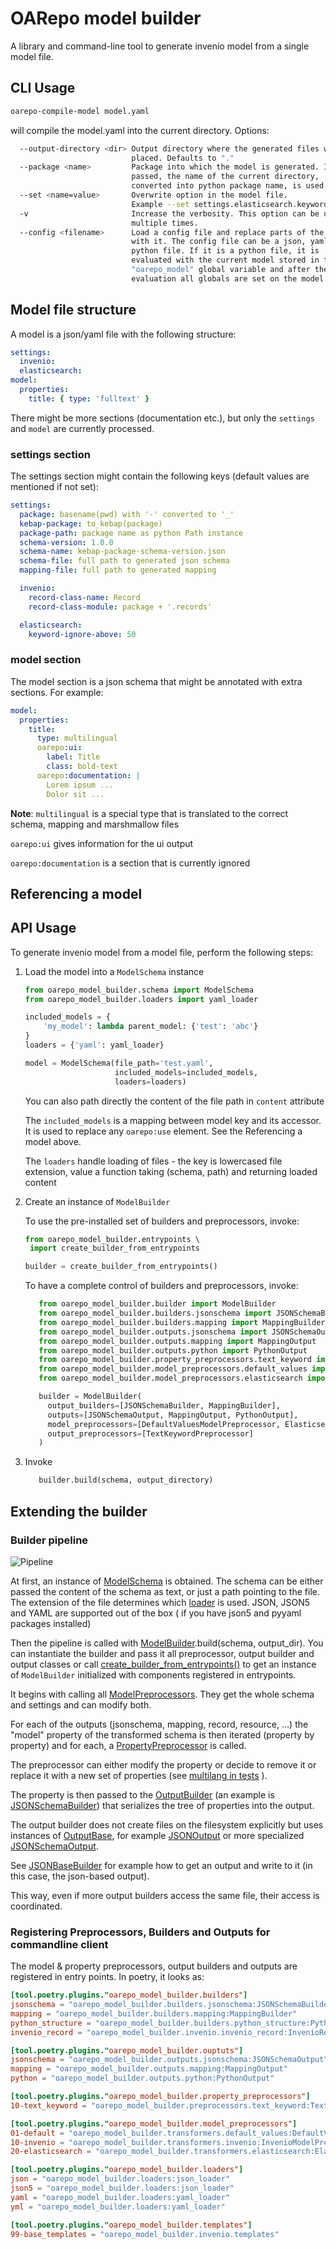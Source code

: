 # OARepo model builder

A library and command-line tool to generate invenio model from a single model file.

## CLI Usage

```bash
oarepo-compile-model model.yaml
```

will compile the model.yaml into the current directory. Options:

```bash
  --output-directory <dir> Output directory where the generated files will be
                           placed. Defaults to "."
  --package <name>         Package into which the model is generated. If not
                           passed, the name of the current directory,
                           converted into python package name, is used.
  --set <name=value>       Overwrite option in the model file. 
                           Example --set settings.elasticsearch.keyword-ignore-above=20
  -v                       Increase the verbosity. This option can be used
                           multiple times.
  --config <filename>      Load a config file and replace parts of the model
                           with it. The config file can be a json, yaml or a
                           python file. If it is a python file, it is
                           evaluated with the current model stored in the
                           "oarepo_model" global variable and after the
                           evaluation all globals are set on the model.
```

## Model file structure

A model is a json/yaml file with the following structure:

```yaml
settings:
  invenio:
  elasticsearch:
model:
  properties:
    title: { type: 'fulltext' }
```

There might be more sections (documentation etc.), but only
the ``settings`` and ``model`` are currently processed.

### settings section

The settings section might contain the following keys
(default values are mentioned if not set):

```yaml
settings:
  package: basename(pwd) with '-' converted to '_'
  kebap-package: to_kebap(package)
  package-path: package name as python Path instance
  schema-version: 1.0.0  
  schema-name: kebap-package-schema-version.json
  schema-file: full path to generated json schema
  mapping-file: full path to generated mapping

  invenio:
    record-class-name: Record
    record-class-module: package + '.records'

  elasticsearch:
    keyword-ignore-above: 50
```

### model section

The model section is a json schema that might be annotated
with extra sections. For example:

```yaml
model:
  properties:
    title:
      type: multilingual
      oarepo:ui: 
        label: Title
        class: bold-text
      oarepo:documentation: |
        Lorem ipsum ...
        Dolor sit ...
```

**Note**: ``multilingual`` is a special type that is translated
to the correct schema, mapping and marshmallow files

``oarepo:ui`` gives information for the ui output

``oarepo:documentation`` is a section that is currently ignored

## Referencing a model

## API Usage

To generate invenio model from a model file, perform the following steps:

1. Load the model into a ``ModelSchema`` instance
    ```python
    from oarepo_model_builder.schema import ModelSchema
    from oarepo_model_builder.loaders import yaml_loader
   
    included_models = {
        'my_model': lambda parent_model: {'test': 'abc'} 
    }
    loaders = {'yaml': yaml_loader}
   
    model = ModelSchema(file_path='test.yaml', 
                        included_models=included_models, 
                        loaders=loaders)
    ```

   You can also path directly the content of the file path
   in ``content`` attribute

   The ``included_models`` is a mapping between model key and
   its accessor. It is used to replace any ``oarepo:use`` element. See the Referencing a model above. 

   The ``loaders`` handle loading of files - the key is lowercased file extension,
   value a function taking (schema, path) and returning loaded content


2. Create an instance of ``ModelBuilder``

   To use the pre-installed set of builders and preprocessors,
   invoke:

   ```python
   from oarepo_model_builder.entrypoints \ 
    import create_builder_from_entrypoints
   
   builder = create_builder_from_entrypoints()
   ```

   To have a complete control of builders and preprocessors, invoke:
   
   ```python
      from oarepo_model_builder.builder import ModelBuilder
      from oarepo_model_builder.builders.jsonschema import JSONSchemaBuilder
      from oarepo_model_builder.builders.mapping import MappingBuilder
      from oarepo_model_builder.outputs.jsonschema import JSONSchemaOutput
      from oarepo_model_builder.outputs.mapping import MappingOutput
      from oarepo_model_builder.outputs.python import PythonOutput
      from oarepo_model_builder.property_preprocessors.text_keyword import TextKeywordPreprocessor
      from oarepo_model_builder.model_preprocessors.default_values import DefaultValuesModelPreprocessor
      from oarepo_model_builder.model_preprocessors.elasticsearch import ElasticsearchModelPreprocessor

      builder = ModelBuilder(
        output_builders=[JSONSchemaBuilder, MappingBuilder],
        outputs=[JSONSchemaOutput, MappingOutput, PythonOutput],
        model_preprocessors=[DefaultValuesModelPreprocessor, ElasticsearchModelPreprocessor],
        output_preprocessors=[TextKeywordPreprocessor]
      )    
   ```   


3. Invoke

   ```python
      builder.build(schema, output_directory)
   ```

## Extending the builder

### Builder pipeline

![Pipeline](./docs/oarepo-model-builder.png)

At first, an instance of [ModelSchema](./oarepo_model_builder/schema.py) is obtained. The schema can be either passed
the content of the schema as text, or just a path pointing to the file. The extension of the file determines
which [loader](./oarepo_model_builder/loaders/__init__.py) is used. JSON, JSON5 and YAML are supported out of the box (
if you have json5 and pyyaml packages installed)

Then the pipeline is called with [ModelBuilder](./oarepo_model_builder/builder.py).build(schema, output_dir). You can
instantiate the builder and pass it all preprocessor, output builder and output classes or
call [create_builder_from_entrypoints()](./oarepo_model_builder/entrypoints.py)
to get an instance of ``ModelBuilder`` initialized with components registered in entrypoints.

It begins with calling all [ModelPreprocessors](./oarepo_model_builder/model_preprocessors/__init__.py). They get the
whole schema and settings and can modify both.

For each of the outputs (jsonschema, mapping, record, resource, ...)
the "model" property of the transformed schema is then iterated
(property by property) and for each, a [PropertyPreprocessor](./oarepo_model_builder/property_preprocessors/__init__.py)
is called.

The preprocessor can either modify the property or decide to remove it or replace it with a new set of properties
(see [multilang in tests](./tests/multilang.py) ).

The property is then passed to the
[OutputBuilder](./oarepo_model_builder/builders/__init__.py)
(an example is [JSONSchemaBuilder](./oarepo_model_builder/builders/jsonschema.py))
that serializes the tree of properties into the output.

The output builder does not create files on the filesystem explicitly but uses instances
of [OutputBase](./oarepo_model_builder/outputs/__init__.py), for
example [JSONOutput](./oarepo_model_builder/outputs/json.py) or more
specialized [JSONSchemaOutput](./oarepo_model_builder/outputs/jsonschema.py).

See [JSONBaseBuilder](./oarepo_model_builder/builders/json_base.py) for example how to get an output and write to it (in
this case, the json-based output).

This way, even if more output builders access the same file, their access is coordinated.

### Registering Preprocessors, Builders and Outputs for commandline client

The model & property preprocessors, output builders and outputs are registered in entry points. In poetry, it looks as:

```toml
[tool.poetry.plugins."oarepo_model_builder.builders"]
jsonschema = "oarepo_model_builder.builders.jsonschema:JSONSchemaBuilder"
mapping = "oarepo_model_builder.builders.mapping:MappingBuilder"
python_structure = "oarepo_model_builder.builders.python_structure:PythonStructureBuilder"
invenio_record = "oarepo_model_builder.invenio.invenio_record:InvenioRecordBuilder"

[tool.poetry.plugins."oarepo_model_builder.ouptuts"]
jsonschema = "oarepo_model_builder.outputs.jsonschema:JSONSchemaOutput"
mapping = "oarepo_model_builder.outputs.mapping:MappingOutput"
python = "oarepo_model_builder.outputs.python:PythonOutput"

[tool.poetry.plugins."oarepo_model_builder.property_preprocessors"]
10-text_keyword = "oarepo_model_builder.preprocessors.text_keyword:TextKeywordPreprocessor"

[tool.poetry.plugins."oarepo_model_builder.model_preprocessors"]
01-default = "oarepo_model_builder.transformers.default_values:DefaultValuesModelPreprocessor"
10-invenio = "oarepo_model_builder.transformers.invenio:InvenioModelPreprocessor"
20-elasticsearch = "oarepo_model_builder.transformers.elasticsearch:ElasticsearchModelPreprocessor"

[tool.poetry.plugins."oarepo_model_builder.loaders"]
json = "oarepo_model_builder.loaders:json_loader"
json5 = "oarepo_model_builder.loaders:json_loader"
yaml = "oarepo_model_builder.loaders:yaml_loader"
yml = "oarepo_model_builder.loaders:yaml_loader"

[tool.poetry.plugins."oarepo_model_builder.templates"]
99-base_templates = "oarepo_model_builder.invenio.templates"
```